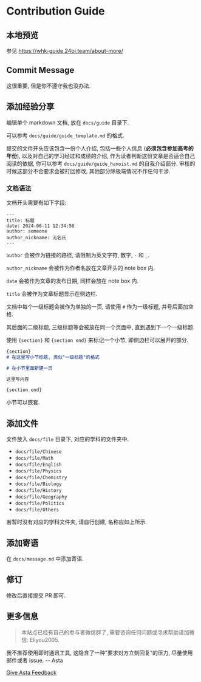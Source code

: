 # Contribution Guide

## 本地预览

参见 https://whk-guide.24oi.team/about-more/

## Commit Message

这很重要, 但是你不遵守我也没办法.

## 添加经验分享

编辑单个 markdown 文档, 放在 `docs/guide` 目录下.

可以参考 `docs/guide/guide_template.md` 的格式.

提交的文件开头应该包含一份个人介绍, 包括一些个人信息 (**必须包含参加高考的年份**), 以及对自己的学习经过和成绩的介绍, 作为读者判断这份文章是否适合自己阅读的依据, 你可以参考 `docs/guide/guide_hanoist.md` 的自我介绍部分. 审核的时候这部分不合要求会被打回修改, 其他部分除极端情况不作任何干涉.

### 文档语法

文档开头需要有如下字段:

```
---
title: 标题
date: 2024-06-11 12:34:56
author: someone
author_nickname: 无名氏
---
```

`author` 会被作为链接的路径, 请限制为英文字符, 数字, `-` 和 `_`.

`author_nickname` 会被作为作者名放在文章开头的 note box 内.

`date` 会被作为文章的发布日期, 同样会放在 note box 内.

`title` 会被作为文章标题显示在侧边栏.

文档中每个一级标题会被作为单独的一页, 请使用 `#` 作为一级标题, 井号后面加空格.

其后面的二级标题, 三级标题等会被放在同一个页面中, 直到遇到下一个一级标题.

使用 `{section}` 和 `{section end}` 来标记一个小节, 即侧边栏可以展开的部分.

```markdown
{section}
# 在这里写小节标题, 类似"一级标题"的格式

# 在小节里面新建一页

这里写内容

{section end}
```

小节可以嵌套.

## 添加文件

文件放入 `docs/file` 目录下, 对应的学科的文件夹中.

- `docs/file/Chinese`
- `docs/file/Math`
- `docs/file/English`
- `docs/file/Physics`
- `docs/file/Chemistry`
- `docs/file/Biology`
- `docs/file/History`
- `docs/file/Geography`
- `docs/file/Politics`
- `docs/file/Others`

若暂时没有对应的学科文件夹, 请自行创建, 名称应如上所示.

## 添加寄语

在 `docs/message.md` 中添加寄语.

## 修订

修改后直接提交 PR 即可.

## 更多信息

> 本站点已经有自己的参与者微信群了, 需要咨询任何问题或寻求帮助请加微信: Eliyou2005.

我不推荐使用即时通讯工具, 这隐含了一种"要求对方立刻回复"的压力, 尽量使用邮件或者 issue. -- Asta

[Give Asta Feedback](mailto:astinita@shanghaitech.edu.cn)
